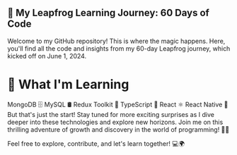 
## 🚀 My Leapfrog Learning Journey: 60 Days of Code
Welcome to my GitHub repository! This is where the magic happens. Here, you'll find all the code and insights from my 60-day Leapfrog journey, which kicked off on June 1, 2024.

# 🌟 What I'm Learning
MongoDB 🗄️
MySQL 🛢️
Redux Toolkit 🔧
TypeScript 📘
React ⚛️
React Native 📱
But that's just the start! Stay tuned for more exciting surprises as I dive deeper into these technologies and explore new horizons. Join me on this thrilling adventure of growth and discovery in the world of programming! 🚀✨

Feel free to explore, contribute, and let's learn together! 💻🌍
